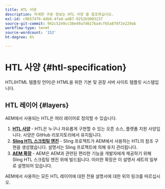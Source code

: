 ```yaml
---
title: HTL 사양
description: 자세한 구문 정보는 HTL 사양 을 참조하십시오.
exl-id: c0657476-4db6-4fad-ad87-9252b5003237
source-git-commit: 942c5249cc38e49a7d617ba4cf65a878f2e229ab
workflow-type: tm+mt
source-wordcount: '152'
ht-degree: 6%

---
```



# HTL 사양 {#htl-specification}

HTL(HTML 템플릿 언어)은 HTML을 위한 기본 및 권장 서버 사이트 템플릿 시스템입니다.

## HTL 레이어 {#layers}

AEM에서 사용되는 HTL은 여러 레이어로 정의할 수 있습니다.

1. **[HTL 사양](https://github.com/adobe/htl-spec)** - HTL은 누구나 자유롭게 구현할 수 있는 오픈 소스, 플랫폼 지원 사양입니다. 사양은 GitHub 리포지토리에서 유지됩니다.
1. **[Sling HTL 스크립팅 엔진](https://sling.apache.org/documentation/bundles/scripting/scripting-htl.html)** - Sling 프로젝트가 AEM에서 사용하는 HTL의 참조 구현을 생성했습니다. 설명서는 Sling 프로젝트에 의해 유지 관리됩니다.
1. **[AEM 확장](aem-extensions.md)** - AEM은 AEM과 관련된 편리한 기능을 개발자에게 제공하기 위해 Sling HTL 스크립팅 엔진 위에 빌드됩니다. 이러한 확장은 이 설명서 세트의 일부로 설명되어 있습니다.

AEM에서 사용하는 모든 HTL 레이어에 대한 전용 설명서에 대한 위의 링크를 따르십시오.
